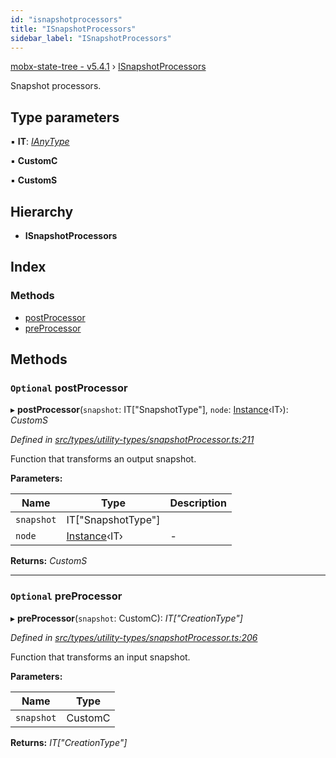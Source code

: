 ```yaml
---
id: "isnapshotprocessors"
title: "ISnapshotProcessors"
sidebar_label: "ISnapshotProcessors"
---
```


[mobx-state-tree - v5.4.1](../index.md) › [ISnapshotProcessors](isnapshotprocessors.md)

Snapshot processors.

## Type parameters

▪ **IT**: *[IAnyType](ianytype.md)*

▪ **CustomC**

▪ **CustomS**

## Hierarchy

* **ISnapshotProcessors**

## Index

### Methods

* [postProcessor](isnapshotprocessors.md#optional-postprocessor)
* [preProcessor](isnapshotprocessors.md#optional-preprocessor)

## Methods

### `Optional` postProcessor

▸ **postProcessor**(`snapshot`: IT["SnapshotType"], `node`: [Instance](../index.md#instance)‹IT›): *CustomS*

*Defined in [src/types/utility-types/snapshotProcessor.ts:211](https://github.com/mobxjs/mobx-state-tree/blob/922ac098/src/types/utility-types/snapshotProcessor.ts#L211)*

Function that transforms an output snapshot.

**Parameters:**

Name | Type | Description |
------ | ------ | ------ |
`snapshot` | IT["SnapshotType"] |   |
`node` | [Instance](../index.md#instance)‹IT› | - |

**Returns:** *CustomS*

___

### `Optional` preProcessor

▸ **preProcessor**(`snapshot`: CustomC): *IT["CreationType"]*

*Defined in [src/types/utility-types/snapshotProcessor.ts:206](https://github.com/mobxjs/mobx-state-tree/blob/922ac098/src/types/utility-types/snapshotProcessor.ts#L206)*

Function that transforms an input snapshot.

**Parameters:**

Name | Type |
------ | ------ |
`snapshot` | CustomC |

**Returns:** *IT["CreationType"]*
